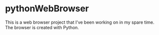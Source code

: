 ﻿# pythonWebBrowser

This is a web browser project that I've been working on in my spare time. The browser is created with Python.
